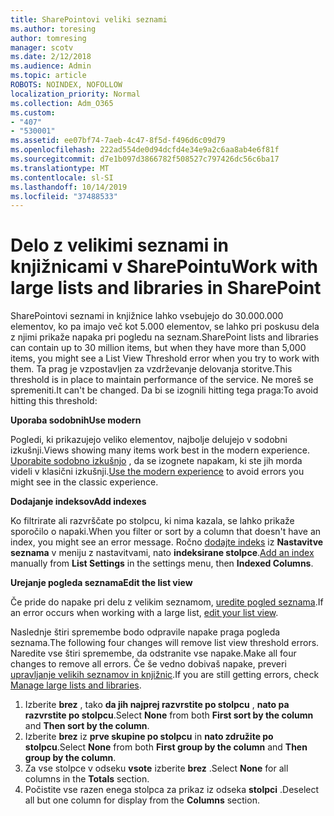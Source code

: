 ```yaml
---
title: SharePointovi veliki seznami
ms.author: toresing
author: tomresing
manager: scotv
ms.date: 2/12/2018
ms.audience: Admin
ms.topic: article
ROBOTS: NOINDEX, NOFOLLOW
localization_priority: Normal
ms.collection: Adm_O365
ms.custom:
- "407"
- "530001"
ms.assetid: ee07bf74-7aeb-4c47-8f5d-f496d6c09d79
ms.openlocfilehash: 222ad554de0d94dcfd4e34e9a2c6aa8ab4e6f81f
ms.sourcegitcommit: d7e1b097d3866782f508527c797426dc56c6ba17
ms.translationtype: MT
ms.contentlocale: sl-SI
ms.lasthandoff: 10/14/2019
ms.locfileid: "37488533"
---
```

# <a name="work-with-large-lists-and-libraries-in-sharepoint"></a><span data-ttu-id="4f341-102">Delo z velikimi seznami in knjižnicami v SharePointu</span><span class="sxs-lookup"><span data-stu-id="4f341-102">Work with large lists and libraries in SharePoint</span></span>

<span data-ttu-id="4f341-103">SharePointovi seznami in knjižnice lahko vsebujejo do 30.000.000 elementov, ko pa imajo več kot 5.000 elementov, se lahko pri poskusu dela z njimi prikaže napaka pri pogledu na seznam.</span><span class="sxs-lookup"><span data-stu-id="4f341-103">SharePoint lists and libraries can contain up to 30 million items, but when they have more than 5,000 items, you might see a List View Threshold error when you try to work with them.</span></span> <span data-ttu-id="4f341-104">Ta prag je vzpostavljen za vzdrževanje delovanja storitve.</span><span class="sxs-lookup"><span data-stu-id="4f341-104">This threshold is in place to maintain performance of the service.</span></span> <span data-ttu-id="4f341-105">Ne moreš se spremeniti.</span><span class="sxs-lookup"><span data-stu-id="4f341-105">It can't be changed.</span></span> <span data-ttu-id="4f341-106">Da bi se izognili hitting tega praga:</span><span class="sxs-lookup"><span data-stu-id="4f341-106">To avoid hitting this threshold:</span></span>

<span data-ttu-id="4f341-107">**Uporaba sodobnih**</span><span class="sxs-lookup"><span data-stu-id="4f341-107">**Use modern**</span></span>

<span data-ttu-id="4f341-108">Pogledi, ki prikazujejo veliko elementov, najbolje delujejo v sodobni izkušnji.</span><span class="sxs-lookup"><span data-stu-id="4f341-108">Views showing many items work best in the modern experience.</span></span> <span data-ttu-id="4f341-109">[Uporabite sodobno izkušnjo](https://support.office.com/article/66dac24b-4177-4775-bf50-3d267318caa9) , da se izognete napakam, ki ste jih morda videli v klasični izkušnji.</span><span class="sxs-lookup"><span data-stu-id="4f341-109">[Use the modern experience](https://support.office.com/article/66dac24b-4177-4775-bf50-3d267318caa9) to avoid errors you might see in the classic experience.</span></span>

<span data-ttu-id="4f341-110">**Dodajanje indeksov**</span><span class="sxs-lookup"><span data-stu-id="4f341-110">**Add indexes**</span></span>

<span data-ttu-id="4f341-111">Ko filtrirate ali razvrščate po stolpcu, ki nima kazala, se lahko prikaže sporočilo o napaki.</span><span class="sxs-lookup"><span data-stu-id="4f341-111">When you filter or sort by a column that doesn't have an index, you might see an error message.</span></span> <span data-ttu-id="4f341-112">Ročno [dodajte indeks](https://support.office.com/article/f3f00554-b7dc-44d1-a2ed-d477eac463b0) iz **Nastavitve seznama** v meniju z nastavitvami, nato **indeksirane stolpce**.</span><span class="sxs-lookup"><span data-stu-id="4f341-112">[Add an index](https://support.office.com/article/f3f00554-b7dc-44d1-a2ed-d477eac463b0) manually from **List Settings** in the settings menu, then **Indexed Columns**.</span></span>

<span data-ttu-id="4f341-113">**Urejanje pogleda seznama**</span><span class="sxs-lookup"><span data-stu-id="4f341-113">**Edit the list view**</span></span>

<span data-ttu-id="4f341-114">Če pride do napake pri delu z velikim seznamom, [uredite pogled seznama](https://support.office.com/article/15916903-e79a-423f-b4e2-02d37e1ff372).</span><span class="sxs-lookup"><span data-stu-id="4f341-114">If an error occurs when working with a large list, [edit your list view](https://support.office.com/article/15916903-e79a-423f-b4e2-02d37e1ff372).</span></span>

<span data-ttu-id="4f341-115">Naslednje štiri spremembe bodo odpravile napake praga pogleda seznama.</span><span class="sxs-lookup"><span data-stu-id="4f341-115">The following four changes will remove list view threshold errors.</span></span> <span data-ttu-id="4f341-116">Naredite vse štiri spremembe, da odstranite vse napake.</span><span class="sxs-lookup"><span data-stu-id="4f341-116">Make all four changes to remove all errors.</span></span> <span data-ttu-id="4f341-117">Če še vedno dobivaš napake, preveri [upravljanje velikih seznamov in knjižnic](https://support.office.com/article/B8588DAE-9387-48C2-9248-C24122F07C59).</span><span class="sxs-lookup"><span data-stu-id="4f341-117">If you are still getting errors, check [Manage large lists and libraries](https://support.office.com/article/B8588DAE-9387-48C2-9248-C24122F07C59).</span></span>

1. <span data-ttu-id="4f341-118">Izberite **brez** , tako **da jih najprej razvrstite po stolpcu** , **nato pa razvrstite po stolpcu**.</span><span class="sxs-lookup"><span data-stu-id="4f341-118">Select **None** from both **First sort by the column** and **Then sort by the column**.</span></span>
2. <span data-ttu-id="4f341-119">Izberite **brez** iz **prve skupine po stolpcu** in **nato združite po stolpcu**.</span><span class="sxs-lookup"><span data-stu-id="4f341-119">Select **None** from both **First group by the column** and **Then group by the column**.</span></span>
3. <span data-ttu-id="4f341-120">Za vse stolpce v odseku **vsote** izberite **brez** .</span><span class="sxs-lookup"><span data-stu-id="4f341-120">Select **None** for all columns in the **Totals** section.</span></span>
4. <span data-ttu-id="4f341-121">Počistite vse razen enega stolpca za prikaz iz odseka **stolpci** .</span><span class="sxs-lookup"><span data-stu-id="4f341-121">Deselect all but one column for display from the **Columns** section.</span></span>

